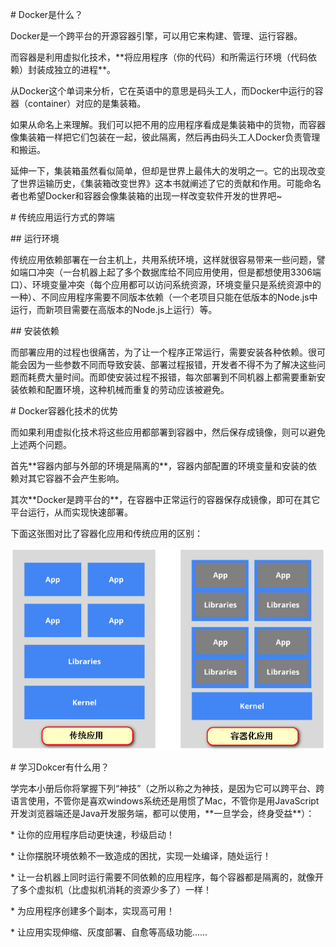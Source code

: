 \# Docker是什么？

Docker是一个跨平台的开源容器引擎，可以用它来构建、管理、运行容器。

而容器是利用虚拟化技术，\*\*将应用程序（你的代码）和所需运行环境（代码依赖）封装成独立的进程\*\*。

从Docker这个单词来分析，它在英语中的意思是码头工人，而Docker中运行的容器（container）对应的是集装箱。

如果从命名上来理解。我们可以把不用的应用程序看成是集装箱中的货物，而容器像集装箱一样把它们包装在一起，彼此隔离，然后再由码头工人Docker负责管理和搬运。

延伸一下，集装箱虽然看似简单，但却是世界上最伟大的发明之一。它的出现改变了世界运输历史，《集装箱改变世界》这本书就阐述了它的贡献和作用。可能命名者也希望Docker和容器会像集装箱的出现一样改变软件开发的世界吧~

\# 传统应用运行方式的弊端

\#\# 运行环境

传统应用依赖部署在一台主机上，共用系统环境，这样就很容易带来一些问题，譬如端口冲突（一台机器上起了多个数据库给不同应用使用，但是都想使用3306端口）、环境变量冲突（每个应用都可以访问系统资源，环境变量只是系统资源中的一种）、不同应用程序需要不同版本依赖（一个老项目只能在低版本的Node.js中运行，而新项目需要在高版本的Node.js上运行）等。

\#\# 安装依赖

而部署应用的过程也很痛苦，为了让一个程序正常运行，需要安装各种依赖。很可能会因为一些参数不同而导致安装、部署过程报错，开发者不得不为了解决这些问题而耗费大量时间。而即使安装过程不报错，每次部署到不同机器上都需要重新安装依赖和配置环境，这种机械而重复的劳动应该被避免。

\# Docker容器化技术的优势

而如果利用虚拟化技术将这些应用都部署到容器中，然后保存成镜像，则可以避免上述两个问题。

首先\*\*容器内部与外部的环境是隔离的\*\*，容器内部配置的环境变量和安装的依赖对其它容器不会产生影响。

其次\*\*Docker是跨平台的\*\*，在容器中正常运行的容器保存成镜像，即可在其它平台运行，从而实现快速部署。

下面这张图对比了容器化应用和传统应用的区别：

![](/assets/160a630b05cf81c9)

\# 学习Dokcer有什么用？

学完本小册后你将掌握下列“神技”（之所以称之为神技，是因为它可以跨平台、跨语言使用，不管你是喜欢windows系统还是用惯了Mac，不管你是用JavaScript开发浏览器端还是Java开发服务端，都可以使用，\*\*一旦学会，终身受益\*\*）：

\* 让你的应用程序启动更快速，秒级启动！

\* 让你摆脱环境依赖不一致造成的困扰，实现一处编译，随处运行！

\* 让一台机器上同时运行需要不同依赖的应用程序，每个容器都是隔离的，就像开了多个虚拟机（比虚拟机消耗的资源少多了）一样！

\* 为应用程序创建多个副本，实现高可用！

\* 让应用实现伸缩、灰度部署、自愈等高级功能......

